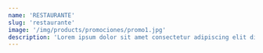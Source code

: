 ```yaml
---
name: 'RESTAURANTE'
slug: 'restaurante'
image: '/img/products/promociones/promo1.jpg'
description: 'Lorem ipsum dolor sit amet consectetur adipiscing elit dignissim dis fringilla, interdum rutrum dui mattis fermentum ultrices volutpat vestibulum eget, vehicula nulla hendrerit mollis odio et bibendum tempus netus. Malesuada enim eros semper consequat odio nostra ut lobortis a rhoncus, metus eleifend sodales turpis vivamus luctus '
---
```

